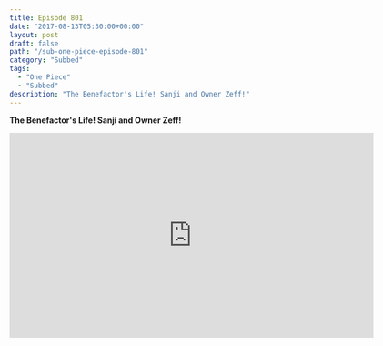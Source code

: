 ```yaml
---
title: Episode 801
date: "2017-08-13T05:30:00+00:00"
layout: post
draft: false
path: "/sub-one-piece-episode-801"
category: "Subbed"
tags:
  - "One Piece"
  - "Subbed"
description: "The Benefactor's Life! Sanji and Owner Zeff!"
---
```


**The Benefactor's Life! Sanji and Owner Zeff!**

<iframe width="640" height="360" src="https://www.rapidvideo.com/e/G6FRPH1JL2" frameborder="0" marginwidth=0 marginheight=0 scrolling=no allowfullscreen></iframe>

